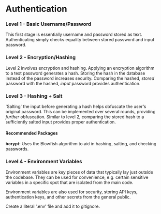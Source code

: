 # Authentication

### Level 1 - Basic Username/Password
This first stage is essentially username and password stored as text. Authenticating simply checks equality between stored password and input password. 

### Level 2 - Encryption/Hashing
Level 2 involves encryption and hashing. Applying an encryption algorithm to a text password generates a hash. Storing the hash in the database instead of the password increases security. Comparing the hashed, *stored* password with the hashed, *input* password provides authentication.

### Level 3 - Hashing + Salt
'Salting' the input before generating a hash helps obfuscate the user's original password. This can be implemented over several rounds, providing *further* obfuscation. Similar to level 2, comparing the stored hash to a sufficiently salted input provides proper authentication.

#### Recommended Packages
**bcrypt**: Uses the Blowfish algorithm to aid in hashing, salting, and checking passwords.

### Level 4 - Environment Variables
Environment variables are key pieces of data that typically lay just outside the codebase. They can be used for convenience, e.g. certain sensitive variables in a specific spot that are isolated from the main code. 

Environment variables are also used for security, storing API keys, authentication keys, and other secrets from the general public. 

Create a literal '.env' file and add it to gitignore.